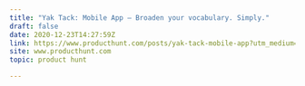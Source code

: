```yaml
---
title: "Yak Tack: Mobile App — Broaden your vocabulary. Simply."
draft: false
date: 2020-12-23T14:27:59Z
link: https://www.producthunt.com/posts/yak-tack-mobile-app?utm_medium=RSS&utm_source=hune
site: www.producthunt.com
topic: product hunt  

---
```

